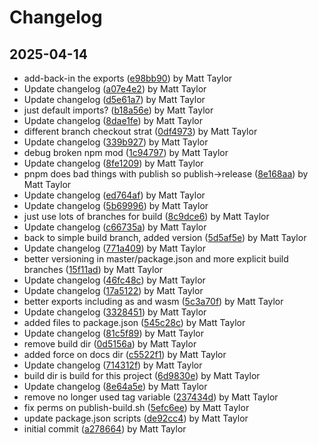 # Changelog


## 2025-04-14
- add-back-in the exports ([e98bb90](https://github.com/mjt-games/core-module-2025/commit/e98bb90baca8ba7658ac6e72b08f0d8342f694ab)) by Matt Taylor
- Update changelog ([a07e4e2](https://github.com/mjt-games/core-module-2025/commit/a07e4e203b276b9ea1287c4d17ae5b2e769d37dd)) by Matt Taylor
- Update changelog ([d5e61a7](https://github.com/mjt-games/core-module-2025/commit/d5e61a730df96d57ad7aafd8d30496f74e88b78a)) by Matt Taylor
- just default imports? ([b18a56e](https://github.com/mjt-games/core-module-2025/commit/b18a56e969926b7bcb2bdb2c8fec0bd5986b3051)) by Matt Taylor
- Update changelog ([8dae1fe](https://github.com/mjt-games/core-module-2025/commit/8dae1feee7e00931b97ec30b5b0366cc40a262c7)) by Matt Taylor
- different branch checkout strat ([0df4973](https://github.com/mjt-games/core-module-2025/commit/0df4973bebceb8a5f76799fb2274bf50808dce6d)) by Matt Taylor
- Update changelog ([339b927](https://github.com/mjt-games/core-module-2025/commit/339b927e3db288b3584ebcc4c9c8ba240ad50715)) by Matt Taylor
- debug broken npm mod ([1c94797](https://github.com/mjt-games/core-module-2025/commit/1c947975c5907b739324e336a63736f724bb00e3)) by Matt Taylor
- Update changelog ([8fe1209](https://github.com/mjt-games/core-module-2025/commit/8fe120963b2a68680daaf25167245ee8ef3aeb76)) by Matt Taylor
- pnpm does bad things with publish so publish->release ([8e168aa](https://github.com/mjt-games/core-module-2025/commit/8e168aaac1bebf021e093eee7dde8fbb92d26cf4)) by Matt Taylor
- Update changelog ([ed764af](https://github.com/mjt-games/core-module-2025/commit/ed764af78a9e9ba4365de9445c7d3ce8127ac883)) by Matt Taylor
- Update changelog ([5b69996](https://github.com/mjt-games/core-module-2025/commit/5b6999616a9e7ebb378b2f46755d5c20b49fa722)) by Matt Taylor
- just use lots of branches for build ([8c9dce6](https://github.com/mjt-games/core-module-2025/commit/8c9dce6a189052e70ad452510a94061ddbbef2a3)) by Matt Taylor
- Update changelog ([c66735a](https://github.com/mjt-games/core-module-2025/commit/c66735a52182b0eabfe81a062857a4e7d744b58c)) by Matt Taylor
- back to simple build branch, added version ([5d5af5e](https://github.com/mjt-games/core-module-2025/commit/5d5af5ed72dd14a998498e0c629a21872cb91d5c)) by Matt Taylor
- Update changelog ([771a409](https://github.com/mjt-games/core-module-2025/commit/771a409f82585fef5afe4aacab02ef02c88bb8d9)) by Matt Taylor
- better versioning in master/package.json and more explicit build branches ([15f11ad](https://github.com/mjt-games/core-module-2025/commit/15f11ad3c84074c636aa692999612d2bfdd5af18)) by Matt Taylor
- Update changelog ([46fc48c](https://github.com/mjt-games/core-module-2025/commit/46fc48c0c6eac37409a90127cb6b00421e87f546)) by Matt Taylor
- Update changelog ([17a5122](https://github.com/mjt-games/core-module-2025/commit/17a5122f53c4e28ac9b9e9c91bb787004bab4ed2)) by Matt Taylor
- better exports including as and wasm ([5c3a70f](https://github.com/mjt-games/core-module-2025/commit/5c3a70f8928b7bc86c0d8d5efc2207a271d086d2)) by Matt Taylor
- Update changelog ([3328451](https://github.com/mjt-games/core-module-2025/commit/3328451d12a7a5a04e1822dc4c4d84a9b490bcef)) by Matt Taylor
- added files to package.json ([545c28c](https://github.com/mjt-games/core-module-2025/commit/545c28cc54c9d6db36b63726298637b949dcca5d)) by Matt Taylor
- Update changelog ([81c5f89](https://github.com/mjt-games/core-module-2025/commit/81c5f89ec9cfa52a54b496fe2c2a3a67ced17a31)) by Matt Taylor
- remove build dir ([0d5156a](https://github.com/mjt-games/core-module-2025/commit/0d5156ac534fd09f260c70447b5ae9e71d375412)) by Matt Taylor
- added force on docs dir ([c5522f1](https://github.com/mjt-games/core-module-2025/commit/c5522f15c1cb9fb375f177f0ac3966c094856099)) by Matt Taylor
- Update changelog ([714312f](https://github.com/mjt-games/core-module-2025/commit/714312f1869ea31f9c687749ea6bb93078225ce8)) by Matt Taylor
- build dir is build for this project ([6d9830e](https://github.com/mjt-games/core-module-2025/commit/6d9830e67c1b602b00b728f48896dd018c4af7a1)) by Matt Taylor
- Update changelog ([8e64a5e](https://github.com/mjt-games/core-module-2025/commit/8e64a5e56bc9e3d4762baf7adea75f7c33395552)) by Matt Taylor
- remove no longer used tag variable ([237434d](https://github.com/mjt-games/core-module-2025/commit/237434de54652b58448dcb80f626ee44b7c2de50)) by Matt Taylor
- fix perms on publish-build.sh ([5efc6ee](https://github.com/mjt-games/core-module-2025/commit/5efc6eeab12fad532bb4577af6d618656ff7b6dd)) by Matt Taylor
- update package.json scripts ([de92cc4](https://github.com/mjt-games/core-module-2025/commit/de92cc4db566644c8a2b07074864e9bd9c90db17)) by Matt Taylor
- initial commit ([a278664](https://github.com/mjt-games/core-module-2025/commit/a278664f5023020f0d10c8be04593fa55c36d844)) by Matt Taylor
